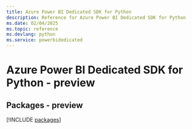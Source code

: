 ```yaml
---
title: Azure Power BI Dedicated SDK for Python
description: Reference for Azure Power BI Dedicated SDK for Python
ms.date: 02/04/2025
ms.topic: reference
ms.devlang: python
ms.service: powerbidedicated
---
```

# Azure Power BI Dedicated SDK for Python - preview
## Packages - preview
[!INCLUDE [packages](power-bi-dedicated-index.md)]